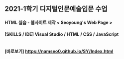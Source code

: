 ## 2021-1학기 디지털인문예술입문 수업

#### HTML 실습 - 웹사이트 제작  < Seoyoung's Web Page >

#### [SKILLS / IDE] Visual Studio / HTML / CSS / JavaScript<br/><br/>

#### [바로보기] https://namseo0.github.io/SY/Index.html
